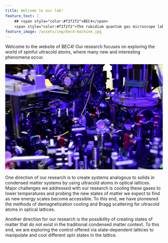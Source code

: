 ```yaml
---
title: Welcome to our lab!
feature_text: |
    ## <span style="color:#f2f2f2">BEC4</span>
    <span style="color:#f2f2f2">The rubidium quantum gas microscope lab at MIT</span>
feature_image: /assets/img/bec4-machine.jpg
---
```


<script src="assets/d3.min.js"></script>
<script src='https://cdn.jsdelivr.net/npm/mathjax@3/es5/tex-svg.js'></script>

Welcome to the website of BEC4! Our research focuses on exploring the world of spinful ultracold atoms, where many new and interesting phenomena occur.

![](/assets/DSC_6471-scaled.jpg)

One direction of our research is to create systems analogous to solids in condensed matter systems by using ultracold atoms in optical lattices. Major challenges we addressed with our research is cooling these gases to lower temperatures and probing the new states of matter we expect to find as new energy scales become accessible. To this end, we have pioneered the methods of demagnetization cooling and Bragg scattering for ultracold atoms in optical lattices.

Another direction for our research is the possibility of creating states of matter that do not exist in the traditional condensed matter context. To this end, we are exploring the control offered via state-dependent lattices to manipulate and cool different spin states in the lattice.



